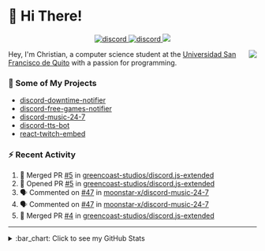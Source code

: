 # :wave: Hi There!

<p align="center">
  <a href="https://discord.gg/mhj3Zsv">
    <img alt="discord" src="https://img.shields.io/discord/730998659008823296.svg?label=&logo=discord&logoColor=ffffff&color=7389D8&labelColor=6A7EC2"/>
  </a>
  <a href="https://twitter.com/moonstar_x99">
    <img alt="discord" src="https://img.shields.io/twitter/follow/moonstar_x99?label=Follow%20Me%21&style=social"/>
  </a>
  <a href="https://badges.pufler.dev">
    <img src="https://badges.pufler.dev/visits/moonstar-x/moonstar-x?style=flat&logo=github">
  </a>
</p>

<img align="right" src="https://media.tenor.com/images/cb8fb20986aac7eef75c8ce6bc3997c0/tenor.gif" />

Hey, I'm Christian, a computer science student at the [Universidad San Francisco de Quito](http://www.usfq.edu.ec/Paginas/Inicio.aspx) with a passion for programming.

### :rocket: Some of My Projects

* [discord-downtime-notifier](https://github.com/moonstar-x/discord-downtime-notifier)
* [discord-free-games-notifier](https://github.com/moonstar-x/discord-free-games-notifier)
* [discord-music-24-7](https://github.com/moonstar-x/discord-music-24-7)
* [discord-tts-bot](https://github.com/moonstar-x/discord-tts-bot)
* [react-twitch-embed](https://github.com/moonstar-x/react-twitch-embed)

### :zap: Recent Activity

<!--START_SECTION:activity-->
1. 🎉 Merged PR [#5](https://github.com/greencoast-studios/discord.js-extended/pull/5) in [greencoast-studios/discord.js-extended](https://github.com/greencoast-studios/discord.js-extended)
2. 💪 Opened PR [#5](https://github.com/greencoast-studios/discord.js-extended/pull/5) in [greencoast-studios/discord.js-extended](https://github.com/greencoast-studios/discord.js-extended)
3. 🗣 Commented on [#47](https://github.com/moonstar-x/discord-music-24-7/issues/47) in [moonstar-x/discord-music-24-7](https://github.com/moonstar-x/discord-music-24-7)
4. 🗣 Commented on [#47](https://github.com/moonstar-x/discord-music-24-7/issues/47) in [moonstar-x/discord-music-24-7](https://github.com/moonstar-x/discord-music-24-7)
5. 🎉 Merged PR [#4](https://github.com/greencoast-studios/discord.js-extended/pull/4) in [greencoast-studios/discord.js-extended](https://github.com/greencoast-studios/discord.js-extended)
<!--END_SECTION:activity-->

---

<details>
  <summary>
    :bar_chart: Click to see my GitHub Stats
  </summary>
  <p align="center">
    <br>
    <img alt="GitHub Stats" src="https://github-readme-stats.vercel.app/api?username=moonstar-x&count_private=true&show_icons=true&theme=dracula" />
    <br>
    <img alt="GitHub Top Languages" src="https://github-readme-stats.vercel.app/api/top-langs/?username=moonstar-x&layout=compact&theme=dracula" />
  </p>
</details>
